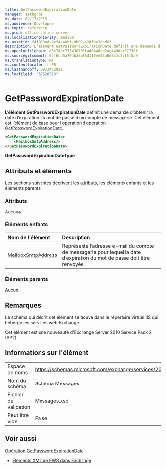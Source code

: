 ```yaml
---
title: GetPasswordExpirationDate
manager: sethgros
ms.date: 09/17/2015
ms.audience: Developer
ms.topic: reference
ms.prod: office-online-server
ms.localizationpriority: medium
ms.assetid: f4f958ed-9cf4-4ebf-9b01-e2df9a7cbd63
description: L’élément GetPasswordExpirationDate définit une demande d’obtenir la date d’expiration du mot de passe d’un compte de messagerie. Cet élément est l’élément de base pour l’opération d’opération GetPasswordExpirationDate.
ms.openlocfilehash: e5c74cc773438780fad0448cd2ae449dae07738f
ms.sourcegitcommit: 54f6cd5a704b36b76d110ee53a6d6c1c3e15f5a9
ms.translationtype: MT
ms.contentlocale: fr-FR
ms.lasthandoff: 09/24/2021
ms.locfileid: "59520513"
---
```

# <a name="getpasswordexpirationdate"></a>GetPasswordExpirationDate

**L’élément GetPasswordExpirationDate** définit une demande d’obtenir la date d’expiration du mot de passe d’un compte de messagerie. Cet élément est l’élément de base pour [l’opération d’opération GetPasswordExpirationDate.](getpasswordexpirationdate-operation.md) 
  
```XML
<GetPasswordExpirationDate>
    <MailboxSmtpAddress/>
</GetPasswordExpirationDate>
```

 **GetPasswordExpirationDateType**
## <a name="attributes-and-elements"></a>Attributs et éléments

Les sections suivantes décrivent les attributs, les éléments enfants et les éléments parents.
  
### <a name="attributes"></a>Attributs

Aucune.
  
### <a name="child-elements"></a>Éléments enfants

|**Nom de l'élément**|**Description**|
|:-----|:-----|
|[MailboxSmtpAddress](mailboxsmtpaddress.md) <br/> |Représente l’adresse e-mail du compte de messagerie pour lequel la date d’expiration du mot de passe doit être renvoyée.  <br/> |
   
### <a name="parent-elements"></a>Éléments parents

Aucun.
  
## <a name="remarks"></a>Remarques

Le schéma qui décrit cet élément se trouve dans le répertoire virtuel IIS qui héberge les services web Exchange.
  
Cet élément est une nouveauté d'Exchange Server 2010 Service Pack 2 (SP2).
  
## <a name="element-information"></a>Informations sur l'élément

|||
|:-----|:-----|
|Espace de noms  <br/> |https://schemas.microsoft.com/exchange/services/2006/messages  <br/> |
|Nom du schéma  <br/> |Schéma Messages  <br/> |
|Fichier de validation  <br/> |Messages.xsd  <br/> |
|Peut être vide  <br/> |False  <br/> |
   
## <a name="see-also"></a>Voir aussi



[Opération GetPasswordExpirationDate](getpasswordexpirationdate-operation.md)


- [Éléments XML de EWS dans Exchange](ews-xml-elements-in-exchange.md)


